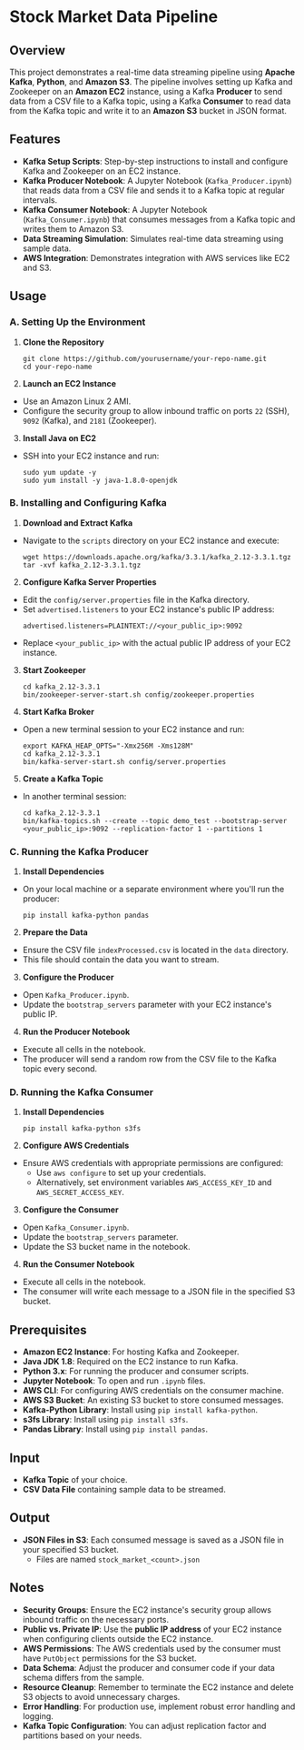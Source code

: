 # Stock Market Data Pipeline

## Overview
This project demonstrates a real-time data streaming pipeline using **Apache Kafka**, **Python**, and **Amazon S3**. The pipeline involves setting up Kafka and Zookeeper on an **Amazon EC2** instance, using a Kafka **Producer** to send data from a CSV file to a Kafka topic, using a Kafka **Consumer** to read data from the Kafka topic and write it to an **Amazon S3** bucket in JSON format.

## Features
- **Kafka Setup Scripts**: Step-by-step instructions to install and configure Kafka and Zookeeper on an EC2 instance.
- **Kafka Producer Notebook**: A Jupyter Notebook (`Kafka_Producer.ipynb`) that reads data from a CSV file and sends it to a Kafka topic at regular intervals.
- **Kafka Consumer Notebook**: A Jupyter Notebook (`Kafka_Consumer.ipynb`) that consumes messages from a Kafka topic and writes them to Amazon S3.
- **Data Streaming Simulation**: Simulates real-time data streaming using sample data.
- **AWS Integration**: Demonstrates integration with AWS services like EC2 and S3.

## Usage
### A. Setting Up the Environment
1. **Clone the Repository**
    ```
    git clone https://github.com/yourusername/your-repo-name.git
    cd your-repo-name
    ```

2. **Launch an EC2 Instance**
- Use an Amazon Linux 2 AMI.
- Configure the security group to allow inbound traffic on ports `22` (SSH), `9092` (Kafka), and `2181` (Zookeeper).

3. **Install Java on EC2**
- SSH into your EC2 instance and run:
    ```
    sudo yum update -y
    sudo yum install -y java-1.8.0-openjdk
    ```

### B. Installing and Configuring Kafka
1. **Download and Extract Kafka**
- Navigate to the `scripts` directory on your EC2 instance and execute:
    ```
    wget https://downloads.apache.org/kafka/3.3.1/kafka_2.12-3.3.1.tgz
    tar -xvf kafka_2.12-3.3.1.tgz
    ```

2. **Configure Kafka Server Properties**
- Edit the `config/server.properties` file in the Kafka directory.
- Set `advertised.listeners` to your EC2 instance's public IP address:
    ```properties
    advertised.listeners=PLAINTEXT://<your_public_ip>:9092
    ```
- Replace `<your_public_ip>` with the actual public IP address of your EC2 instance.

3. **Start Zookeeper**
    ```
    cd kafka_2.12-3.3.1
    bin/zookeeper-server-start.sh config/zookeeper.properties
    ```

4. **Start Kafka Broker**
- Open a new terminal session to your EC2 instance and run:
    ```
    export KAFKA_HEAP_OPTS="-Xmx256M -Xms128M"
    cd kafka_2.12-3.3.1
    bin/kafka-server-start.sh config/server.properties
    ```

5. **Create a Kafka Topic**
- In another terminal session:
    ```
    cd kafka_2.12-3.3.1
    bin/kafka-topics.sh --create --topic demo_test --bootstrap-server <your_public_ip>:9092 --replication-factor 1 --partitions 1
    ```

### C. Running the Kafka Producer
1. **Install Dependencies**
- On your local machine or a separate environment where you'll run the producer:
    ```
    pip install kafka-python pandas
    ```

2. **Prepare the Data**
- Ensure the CSV file `indexProcessed.csv` is located in the `data` directory.
- This file should contain the data you want to stream.

3. **Configure the Producer**
- Open `Kafka_Producer.ipynb`.
- Update the `bootstrap_servers` parameter with your EC2 instance's public IP.

4. **Run the Producer Notebook**
- Execute all cells in the notebook.
- The producer will send a random row from the CSV file to the Kafka topic every second.

### D. Running the Kafka Consumer
1. **Install Dependencies**
    ```
    pip install kafka-python s3fs
    ```

2. **Configure AWS Credentials**
- Ensure AWS credentials with appropriate permissions are configured:
    - Use `aws configure` to set up your credentials.
    - Alternatively, set environment variables `AWS_ACCESS_KEY_ID` and `AWS_SECRET_ACCESS_KEY`.

3. **Configure the Consumer**
- Open `Kafka_Consumer.ipynb`.
- Update the `bootstrap_servers` parameter.
- Update the S3 bucket name in the notebook.

4. **Run the Consumer Notebook**
- Execute all cells in the notebook.
- The consumer will write each message to a JSON file in the specified S3 bucket.

## Prerequisites
- **Amazon EC2 Instance**: For hosting Kafka and Zookeeper.
- **Java JDK 1.8**: Required on the EC2 instance to run Kafka.
- **Python 3.x**: For running the producer and consumer scripts.
- **Jupyter Notebook**: To open and run `.ipynb` files.
- **AWS CLI**: For configuring AWS credentials on the consumer machine.
- **AWS S3 Bucket**: An existing S3 bucket to store consumed messages.
- **Kafka-Python Library**: Install using `pip install kafka-python`.
- **s3fs Library**: Install using `pip install s3fs`.
- **Pandas Library**: Install using `pip install pandas`.

## Input
- **Kafka Topic** of your choice.
- **CSV Data File** containing sample data to be streamed.

## Output
- **JSON Files in S3**: Each consumed message is saved as a JSON file in your specified S3 bucket.
    - Files are named `stock_market_<count>.json`

## Notes
- **Security Groups**: Ensure the EC2 instance's security group allows inbound traffic on the necessary ports.
- **Public vs. Private IP**: Use the **public IP address** of your EC2 instance when configuring clients outside the EC2 instance.
- **AWS Permissions**: The AWS credentials used by the consumer must have `PutObject` permissions for the S3 bucket.
- **Data Schema**: Adjust the producer and consumer code if your data schema differs from the sample.
- **Resource Cleanup**: Remember to terminate the EC2 instance and delete S3 objects to avoid unnecessary charges.
- **Error Handling**: For production use, implement robust error handling and logging.
- **Kafka Topic Configuration**: You can adjust replication factor and partitions based on your needs.